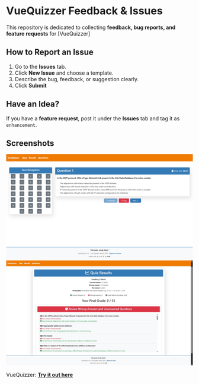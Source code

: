 # VueQuizzer Feedback & Issues

This repository is dedicated to collecting **feedback, bug reports, and feature requests** for [VueQuizzer]  

## How to Report an Issue
1. Go to the **Issues** tab.  
2. Click **New Issue** and choose a template.  
3. Describe the bug, feedback, or suggestion clearly.  
4. Click **Submit** 

## Have an Idea?  
If you have a **feature request**, post it under the **Issues** tab and tag it as `enhancement`.  

## Screenshots

![Screenshot 1](assets/vuequizzer1.jpg)
![Screenshot 2](assets/vuequizzer2.jpg)

VueQuizzer: **[Try it out here](https://kurtoglusefa.github.io/vuequizzer/#/)**  
